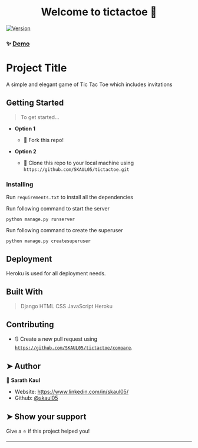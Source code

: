 <h1 align="center">Welcome to tictactoe 👋</h1>
<p>
  <a href="https://www.npmjs.com/package/tictactoe" target="_blank">
    <img alt="Version" src="https://img.shields.io/npm/v/tictactoe.svg">
  </a>
</p>

### ✨ [Demo](https://skaul05-tictactoe.herokuapp.com/)

# Project Title

A simple and elegant game of Tic Tac Toe which includes invitations

## Getting Started

> To get started...

- **Option 1**
    - 🍴 Fork this repo!

- **Option 2**
    - 👯 Clone this repo to your local machine using `https://github.com/SKAUL05/tictactoe.git`


### Installing

Run `requirements.txt` to install all the dependencies

Run following command to start the server
```
python manage.py runserver
```

Run following command to create the superuser
```
python manage.py createsuperuser
```

## Deployment

Heroku is used for all deployment needs.

## Built With

> Django
> HTML
> CSS
> JavaScript
> Heroku

## Contributing

- 🔃 Create a new pull request using <a href="https://github.com/SKAUL05/tictactoe/compare/" target="_blank">`https://github.com/SKAUL05/tictactoe/compare`</a>.


## ➤ Author

👤 **Sarath Kaul**

* Website: https://www.linkedin.com/in/skaul05/
* Github: [@skaul05](https://github.com/skaul05)

## ➤ Show your support

Give a ⭐️ if this project helped you!

***
